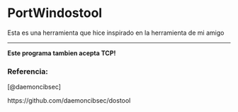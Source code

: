 # PortWindostool
Esta es una herramienta que hice inspirado en la herramienta de mi amigo
<hr>
<p><b>Este programa tambien acepta TCP!</b></p>

<h3><b>Referencia:</b></h3>

[@daemoncibsec] 
<p>https://github.com/daemoncibsec/dostool</p>

